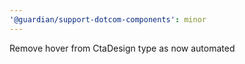 ```yaml
---
'@guardian/support-dotcom-components': minor
---
```


Remove hover from CtaDesign type as now automated
